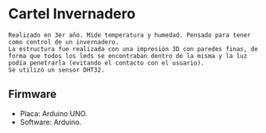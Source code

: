 
# Cartel Invernadero
	Realizado en 3er año. Mide temperatura y humedad. Pensado para tener como control de un invernadero.
	La estructura fue realizada con una impresión 3D con paredes finas, de forma que todos los leds se encontraban dentro de la misma y la luz podía penetrarla (evitando el contacto con el usuario).
	Se utilizó un sensor DHT32.

## Firmware
-	Placa: Arduino UNO.
-	Software: Arduino.